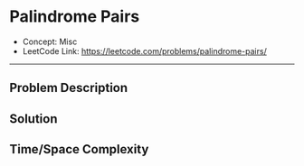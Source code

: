 # Palindrome Pairs

- Concept: Misc
- LeetCode Link: https://leetcode.com/problems/palindrome-pairs/

---

## Problem Description

## Solution

## Time/Space Complexity

